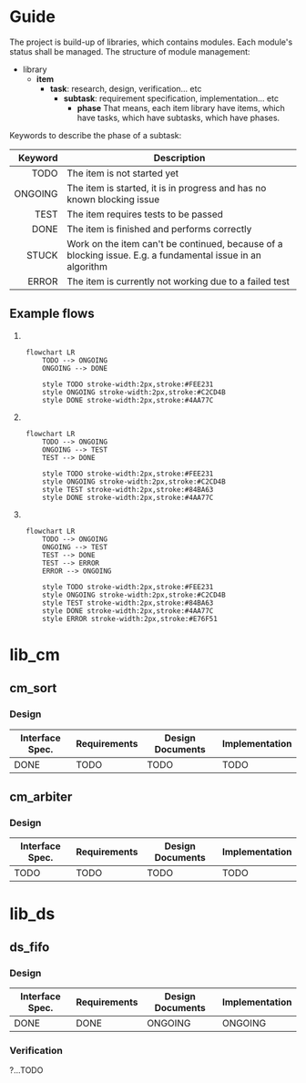 # Guide
The project is build-up of libraries, which contains modules. Each module's status shall be managed.
The structure of module management:
- library
	- **item**
		- **task**: research, design, verification... etc
			- **subtask**: requirement specification, implementation... etc
				- **phase**
That means, each item library have items, which have tasks, which have subtasks, which have phases.

Keywords to describe the phase of a subtask:

| Keyword | Description                                                                                                |
| -------:| ---------------------------------------------------------------------------------------------------------- |
|    TODO | The item is not started yet                                                                                |
| ONGOING | The item is started, it is in progress and has no known blocking issue                                     |
|    TEST | The item requires tests to be passed                                                                       |
|    DONE | The item is finished and performs correctly                                                                |
|   STUCK | Work on the item can't be continued, because of a blocking issue. E.g. a fundamental issue in an algorithm |
|   ERROR | The item is currently not working due to a failed test                                                     |

## Example flows
1. 
```mermaid
	flowchart LR
		TODO --> ONGOING
		ONGOING --> DONE
	
		style TODO stroke-width:2px,stroke:#FEE231
		style ONGOING stroke-width:2px,stroke:#C2CD4B
		style DONE stroke-width:2px,stroke:#4AA77C
```
2. 
```mermaid
	flowchart LR
		TODO --> ONGOING
		ONGOING --> TEST
		TEST --> DONE
	
		style TODO stroke-width:2px,stroke:#FEE231
		style ONGOING stroke-width:2px,stroke:#C2CD4B
		style TEST stroke-width:2px,stroke:#84BA63
		style DONE stroke-width:2px,stroke:#4AA77C
```
3. 
```mermaid
	flowchart LR
		TODO --> ONGOING
		ONGOING --> TEST
		TEST --> DONE
		TEST --> ERROR
		ERROR --> ONGOING
	
		style TODO stroke-width:2px,stroke:#FEE231
		style ONGOING stroke-width:2px,stroke:#C2CD4B
		style TEST stroke-width:2px,stroke:#84BA63
		style DONE stroke-width:2px,stroke:#4AA77C
		style ERROR stroke-width:2px,stroke:#E76F51
```
# lib_cm
## cm_sort
### Design
| Interface Spec. | Requirements | Design Documents | Implementation |
| --------------- | ------------ | ---------------- | -------------- |
| DONE            | TODO         | TODO             | TODO               |
## cm_arbiter
### Design
| Interface Spec. | Requirements | Design Documents | Implementation |
| --------------- | ------------ | ---------------- | -------------- |
| TODO            | TODO         | TODO             | TODO               |
# lib_ds
## ds_fifo
### Design
| Interface Spec. | Requirements | Design Documents | Implementation |
| --------------- | ------------ | ---------------- | -------------- |
| DONE            | DONE         | ONGOING          | ONGOING        |
### Verification
?...TODO

